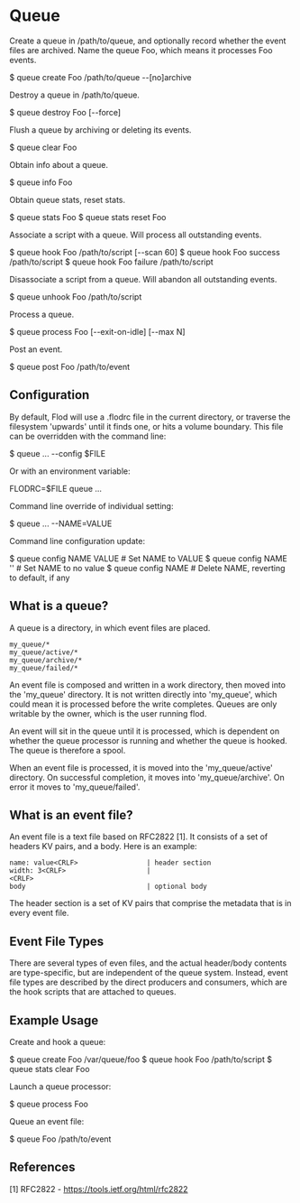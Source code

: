 # Queue

Create a queue in /path/to/queue, and optionally record whether the event
files are archived. Name the queue Foo, which means it processes Foo events.

  $ queue create Foo /path/to/queue --[no]archive

Destroy a queue in /path/to/queue.

  $ queue destroy Foo [--force]

Flush a queue by archiving or deleting its events.

  $ queue clear Foo

Obtain info about a queue.

  $ queue info Foo

Obtain queue stats, reset stats.

  $ queue stats Foo
  $ queue stats reset Foo

Associate a script with a queue. Will process all outstanding events.

  $ queue hook Foo /path/to/script [--scan 60]
  $ queue hook Foo success /path/to/script
  $ queue hook Foo failure /path/to/script

Disassociate a script from a queue. Will abandon all outstanding events.

  $ queue unhook Foo /path/to/script

Process a queue.

  $ queue process Foo [--exit-on-idle] [--max N]

Post an event.

  $ queue post Foo /path/to/event


## Configuration

By default, Flod will use a .flodrc file in the current directory, or traverse
the filesystem 'upwards' until it finds one, or hits a volume boundary. This
file can be overridden with the command line:

  $ queue ... --config $FILE

Or with an environment variable:

  FLODRC=$FILE queue ...

Command line override of individual setting:

  $ queue ... --NAME=VALUE

Command line configuration update:

  $ queue config NAME VALUE       # Set NAME to VALUE
  $ queue config NAME ''          # Set NAME to no value
  $ queue config NAME             # Delete NAME, reverting to default, if any


## What is a queue?

A queue is a directory, in which event files are placed.

    my_queue/*
    my_queue/active/*
    my_queue/archive/*
    my_queue/failed/*

An event file is composed and written in a work directory, then moved into the
'my_queue' directory. It is not written directly into 'my_queue', which could
mean it is processed before the write completes. Queues are only writable by
the owner, which is the user running flod.

An event will sit in the queue until it is processed, which is dependent on
whether the queue processor is running and whether the queue is hooked. The
queue is therefore a spool.

When an event file is processed, it is moved into the 'my_queue/active'
directory. On successful completion, it moves into 'my_queue/archive'. On error
it moves to 'my_queue/failed'.


## What is an event file?

An event file is a text file based on RFC2822 [1]. It consists of a set of
headers KV pairs, and a body. Here is an example:

    name: value<CRLF>                 | header section
    width: 3<CRLF>                    |
    <CRLF>
    body                              | optional body

The header section is a set of KV pairs that comprise the metadata that is in
every event file.


## Event File Types

There are several types of even files, and the actual header/body contents are
type-specific, but are independent of the queue system. Instead, event file
types are described by the direct producers and consumers, which are the hook
scripts that are attached to queues.


## Example Usage

Create and hook a queue:

  $ queue create Foo /var/queue/foo
  $ queue hook Foo /path/to/script
  $ queue stats clear Foo

Launch a queue processor:

  $ queue process Foo

Queue an event file:

  $ queue Foo /path/to/event


## References

[1] RFC2822 - https://tools.ietf.org/html/rfc2822

